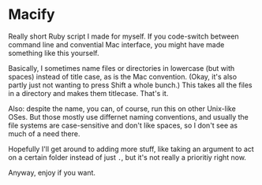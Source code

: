 # Macify

Really short Ruby script I made for myself. If you code-switch between command line and convential Mac interface, you might have made something like this yourself.

Basically, I sometimes name files or directories in lowercase (but with spaces) instead of title case, as is the Mac convention. (Okay, it's also partly just not wanting to press Shift a whole bunch.) This takes all the files in a directory and makes them titlecase. That's it.

Also: despite the name, you can, of course, run this on other Unix-like OSes. But those mostly use differnet naming conventions, and usually the file systems are case-sensitive and don't like spaces, so I don't see as much of a need there.

Hopefully I'll get around to adding more stuff, like taking an argument to act on a certain folder instead of just `.`, but it's not really a prioritiy right now.

Anyway, enjoy if you want.
